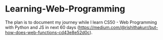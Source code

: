 # Learning-Web-Programming
The plan is to document my journey while I learn CS50 - Web Programming with Python and JS in next 60 days (https://medium.com/@rishithakurr/but-how-does-web-functions-cd43e8e52d0c).
